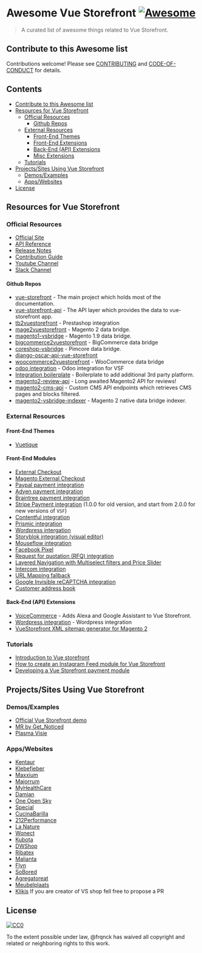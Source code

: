 
# Awesome Vue Storefront [![Awesome](https://cdn.rawgit.com/sindresorhus/awesome/d7305f38d29fed78fa85652e3a63e154dd8e8829/media/badge.svg)](https://github.com/sindresorhus/awesome)

> A curated list of awesome things related to Vue Storefront.


## Contribute to this Awesome list

Contributions welcome! Please see [CONTRIBUTING](https://github.com/frqnck/awesome-vue-storefront/blob/master/CONTRIBUTING.md) and [CODE-OF-CONDUCT](https://github.com/frqnck/awesome-vue-storefront/blob/master/CODE-OF-CONDUCT.md) for details.


## Contents

  - [Contribute to this Awesome list](#contribute-to-this-awesome-list)
  - [Resources for Vue Storefront](#resources-for-vue-storefront)
    - [Official Resources](#official-resources)
      - [Github Repos](#github-repos)
    - [External Resources](#external-resources)
      - [Front-End Themes](#front-end-themes)
      - [Front-End Extensions](#front-end-extensions)
      - [Back-End (API) Extensions](#back-end-api-extensions)
      - [Misc Extensions](#misc-extensions)
    - [Tutorials](#tutorials)
  - [Projects/Sites Using Vue Storefront](#projectssites-using-vue-storefront)
    - [Demos/Examples](#demosexamples)
    - [Apps/Websites](#appswebsites)
  - [License](#license)


## Resources for Vue Storefront

### Official Resources
  - [Official Site](https://www.vuestorefront.io)
  - [API Reference](https://github.com/DivanteLtd/vue-storefront/tree/master/doc)
  - [Release Notes](https://github.com/DivanteLtd/vue-storefront/releases)
  - [Contribution Guide](https://github.com/DivanteLtd/vue-storefront/blob/master/CONTRIBUTING.md)
  - [Youtube Channel](https://www.youtube.com/channel/UCkm1F3Cglty3CE1QwKQUhhg)
  - [Slack Channel](https://vuestorefront.slack.com)
#### Github Repos
  - [vue-storefront](https://github.com/DivanteLtd/vue-storefront) - The main project which holds most of the documentation.
  - [vue-storefront-api](https://github.com/DivanteLtd/vue-storefront-api) - The API layer which provides the data to vue-storefront app.
  - [tb2vuestorefront](https://github.com/jankawulok/tb2vuestorefront) - Prestashop integration
  - [mage2vuestorefront](https://github.com/DivanteLtd/mage2vuestorefront) - Magento 2 data bridge.
  - [magento1-vsbridge](https://github.com/DivanteLtd/magento1-vsbridge) - Magento 1.9 data bridge.
  - [bigcommerce2vuestorefront](https://github.com/DivanteLtd/bigcommerce2vuestorefront) - BigCommerce data bridge
  - [coreshop-vsbridge](https://github.com/DivanteLtd/coreshop-vsbridge) - Pimcore data bridge.
  - [django-oscar-api-vue-storefront](https://github.com/ladrua/django-oscar-api-vue-storefront)
  - [woocommerce2vuestorefront](https://github.com/DivanteLtd/woocommerce2vuestorefront) - WooCommerce data bridge
  - [odoo integration](https://github.com/cristian-g/vsf-odoo) - Odoo integration for VSF
  - [Integration boilerplate](https://github.com/DivanteLtd/vue-storefront-integration-boilerplate) - Boilerplate to add additional 3rd party platform.
  - [magento2-review-api](https://github.com/DivanteLtd/magento2-review-api) - Long awaited Magento2 API for reviews!
  - [magento2-cms-api](https://github.com/SnowdogApps/magento2-cms-api) - Custom CMS API endpoints which retrieves CMS pages and blocks filtered.
  - [magento2-vsbridge-indexer](https://github.com/DivanteLtd/magento2-vsbridge-indexer) - Magento 2 native data bridge indexer.

### External Resources

#### Front-End Themes
  - [Vuetique](https://vuetique.io/)

#### Front-End Modules
  - [External Checkout](https://github.com/Vendic/vsf-external-checkout)
  - [Magento External Checkout](https://github.com/DivanteLtd/magento2-external-checkout)
  - [Paypal payment integration](https://github.com/develodesign/vsf-payment-paypal)
  - [Adyen payment integration](https://github.com/melvin-hamilton-digital/vsf-payment-adyen)
  - [Braintree payment integration](https://github.com/danrcoull/vsf-payment-braintree)
  - [Stripe Payment integration](https://github.com/develodesign/vsf-payment-stripe) (1.0.0 for old version, and start from 2.0.0 for new versions of `VSF`)
  - [Contentful integration](https://github.com/juliankoehn/vsf-contentful)
  - [Prismic integration](https://www.dnd.fr/2019/03/discover-our-new-connector-between-vue-storefront-and-prismic/)
  - [Wordpress intergation](https://github.com/develodesign/vsf-wp)
  - [Storyblok integration (visual editor)](https://github.com/kodbruket/vsf-storyblok-sync)
  - [Mouseflow integration](https://github.com/cnviradiya/vsf-mouseflow)
  - [Facebook Pixel](https://github.com/new-fantastic/vsf-facebook-pixel)
  - [Request for quotation (RFQ) integration](https://github.com/Interactivated/vsf-wholesale-request)
  - [Layered Navigation with Multiselect filters and Price Slider](https://github.com/GetNoticedNL/vsf-layered-navigation)
  - [Intercom integration](https://github.com/develodesign/vsf-intercom)
  - [URL Mapping fallback](https://github.com/kodbruket/vsf-mapping-fallback/)
  - [Google Invisible reCAPTCHA integration](https://github.com/aureatelabs/vsf-google-recaptcha/)
  - [Customer address book](https://github.com/aureatelabs/vsf-address-book/)
#### Back-End (API) Extensions
  - [VoiceCommerce](https://github.com/upsidelab/voicecommerce) - Adds Alexa and Google Assistant to Vue Storefront.
  - [Wordpress integration](https://github.com/develodesign/vsf-wp) - Wordpress integration
  - [VueStorefront XML sitemap generator for Magento 2
](https://github.com/Vendic/magento2-vuestorefront-xmlsitemap)

### Tutorials
  - [Introduction to Vue storefront](https://medium.com/the-vue-storefront-journal/introduction-to-vue-storefront-a-quick-getting-started-guide-d119023ed67d)
  - [How to create an Instagram Feed module for Vue Storefront](https://itnext.io/how-to-create-an-instagram-feed-module-for-vue-storefront-eaa03019b288)
  - [Developing a Vue Storefront payment module](https://www.develodesign.co.uk/news/development-of-the-paypal-module-for-vue-storefront/#.XCoa2h2Mmmo.twitter)

##  Projects/Sites Using Vue Storefront

### Demos/Examples
  - [Official Vue Storefront demo](https://demo.vuestorefront.io)
  - [MR by Get_Noticed](https://ecommerce-pwa.io/)
  - [Plasma Visie](https://demo.mage-pwa.io)

### Apps/Websites

  - [Kentaur](https://www.kentaur.com)
  - [Klebefieber](https://www.klebefieber.de/)
  - [Maxxium](https://maxxium.ru/presents)
  - [Majorrum](https://www.majorrum.com/)
  - [MyHealthCare](https://www.myhealthcares.eu/eu-int)
  - [Damian](https://sklep.damian.pl/)
  - [One Open Sky](https://www.oneopensky.dk/)
  - [Special](https://www.specialmilano.com/)
  - [CucinaBarilla](https://www.cucinabarilla.it)
  - [212Performance](https://www.212performance.com/)
  - [La Nature](https://lanature.ru)
  - [Wonect](https://wonect.com/sg/)
  - [Kubota](https://kubotastore.pl/)
  - [DWShop](https://dwshop.pl/)
  - [Ribatex](https://ribatex.se/)
  - [Malianta](https://malianta.com/)
  - [Flyn](https://flynwetsuits.com/)
  - [SoBored](https://soboredclub.com)
  - [Agregatoreat](https://agregatoreat.ru/)
  - [Meubelplaats](https://www.meubelplaats.nl/)
  - [Klikis](https://klikis.com)
  If you are creator of VS shop fell free to propose a PR

## License

[![CC0](http://mirrors.creativecommons.org/presskit/buttons/88x31/svg/cc-zero.svg)](http://creativecommons.org/publicdomain/zero/1.0)

To the extent possible under law, @frqnck has waived all copyright and
related or neighboring rights to this work.
